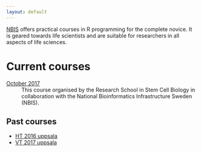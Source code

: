 ```yaml
---
layout: default
---
```


[NBIS](//nbis.se) offers practical courses
in R programming for the complete novice. It is geared towards life
scientists and are suitable for researchers in all aspects of life
sciences.

# Current courses

<dl> <dt> <a href="vt17">October 2017</a> </dt>
<dd>
This course organised by the Research School in Stem Cell Biology in
collaboration with the National Bioinformatics Infrastructure Sweden
(NBIS).

</dd>

</dl>

## Past courses

* [HT 2016 uppsala](https://scilifelab.github.io/courses/r_programming/1611/)
* [VT 2017 uppsala](https://scilifelab.github.io/courses/r_programming/1703)
